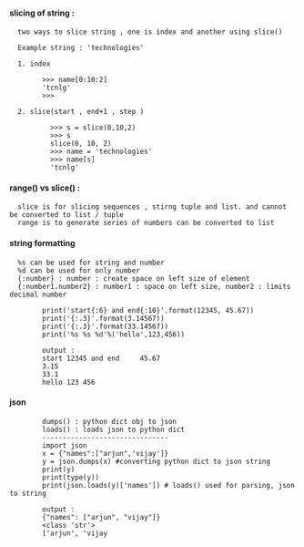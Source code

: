 #### slicing of string : 
      
      two ways to slice string , one is index and another using slice()
      
      Example string : 'technologies'
      
      1. index
            
            >>> name[0:10:2]
            'tcnlg'
            >>> 

      2. slice(start , end+1 , step )
      
              >>> s = slice(0,10,2)
              >>> s
              slice(0, 10, 2)
              >>> name = 'technologies'
              >>> name[s]
              'tcnlg'


#### range() vs slice() : 
  
      slice is for slicing sequences , stirng tuple and list. and cannot be converted to list / tuple 
      range is to generate series of numbers can be converted to list


#### string formatting 
      %s can be used for string and number
      %d can be used for only number
      {:number} : number : create space on left size of element
      {:number1.number2} : number1 : space on left size, number2 : limits decimal number 

            print('start{:6} and end{:10}'.format(12345, 45.67))
            print('{:.3}'.format(3.14567))
            print('{:.3}'.format(33.14567))
            print('%s %s %d'%('hello',123,456))
            
            output : 
            start 12345 and end     45.67
            3.15
            33.1
            hello 123 456


#### json 

            dumps() : python dict obj to json
            loads() : loads json to python dict
            -------------------------------
            import json
            x = {"names":["arjun",'vijay']}
            y = json.dumps(x) #converting python dict to json string
            print(y)
            print(type(y))
            print(json.loads(y)['names']) # loads() used for parsing, json to string
            
            output : 
            {"names": ["arjun", "vijay"]}
            <class 'str'>
            ['arjun', 'vijay
